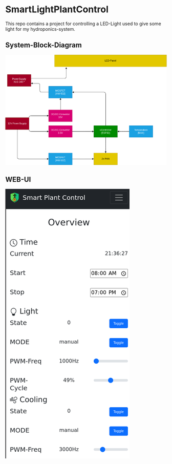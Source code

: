 # SmartLightPlantControl

This repo contains a project for controlling a LED-Light used to give some light for my hydroponics-system.


## System-Block-Diagram

![block_diagram](blocks.drawio.png)


## WEB-UI


![web_ui_1](images/web_ui_1.png)

